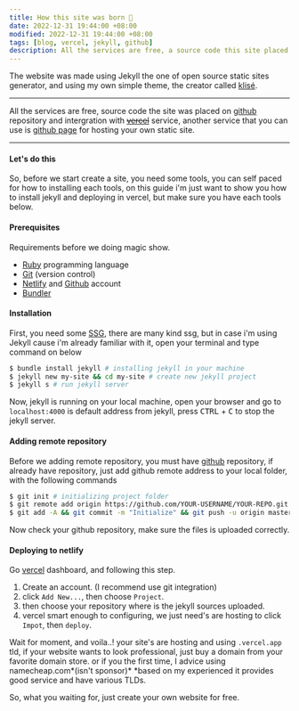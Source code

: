 ```yaml
---
title: How this site was born 👶
date: 2022-12-31 19:44:00 +08:00
modified: 2022-12-31 19:44:00 +08:00
tags: [blog, vercel, jekyll, github]
description: All the services are free, a source code this site placed on github repository and intergration with vercel service, another service that you can use is github page for hosting your own static site.
---
```


The website was made using Jekyll the one of open source static sites generator, and using my own simple theme, the creator called [klisé](https://github.com/piharpi/klise).

<hr>

All the services are free, source code the site was placed on [github](https://github.com/piharpi/mahendrata.now.sh) repository and intergration with ~~[vercel](https://verel.app)~~ service, another service that you can use is [github page](https://pages.github.com/) for hosting your own static site.

<hr>

#### Let's do this

So, before we start create a site, you need some tools, you can self paced for how to installing each tools, on this guide i'm just want to show you how to install jekyll and deploying in vercel, but make sure you have each tools below.

#### Prerequisites

Requirements before we doing magic show.

- [Ruby](https://www.ruby-lang.org/en/downloads/) programming language
- [Git](https://git-scm.com) (version control)
- [Netlify](https://netlify.com) and [Github](https://github.com) account
- [Bundler](https://bundler.io)

#### Installation

First, you need some [SSG](https://www.staticgen.com/), there are many kind ssg, but in case i'm using Jekyll cause i'm already familiar with it, open your terminal and type command on below

```bash
$ bundle install jekyll # installing jekyll in your machine
$ jekyll new my-site && cd my-site # create new jekyll project
$ jekyll s # run jekyll server
```

Now, jekyll is running on your local machine, open your browser and go to `localhost:4000` is default address from jekyll, press <kbd>CTRL</kbd> + <kbd>C</kbd> to stop the jekyll server.

#### Adding remote repository

Before we adding remote repository, you must have [github](https://github.com/new) repository, if already have repository, just add github remote address to your local folder, with the following commands

```bash
$ git init # initializing project folder
$ git remote add origin https://github.com/YOUR-USERNAME/YOUR-REPO.git # change UPPERCASE with your own!
$ git add -A && git commit -m "Initialize" && git push -u origin master # push code to github
```

Now check your github repository, make sure the files is uploaded correctly.

#### Deploying to netlify

Go [vercel](https://vercel.app) dashboard, and following this step.

1. Create an account. (I recommend use git integration)
2. click `Add New...`, then choose `Project`.
2. then choose your repository where is the jekyll sources uploaded.
3. vercel smart enough to configuring, we just need's are hosting to click `Impot`, then `deploy`.

Wait for moment, and voila..! your site's are hosting and using `.vercel.app` tld, if your website wants to look professional, just buy a domain from your favorite domain store. or if you the first time, I advice using namecheap.com*(isn't sponsor)* \*based on my experienced it provides good service and have various TLDs.

So, what you waiting for, just create your own website for free.
